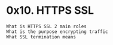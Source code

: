 # 0x10. HTTPS SSL

    What is HTTPS SSL 2 main roles
    What is the purpose encrypting traffic
    What SSL termination means
